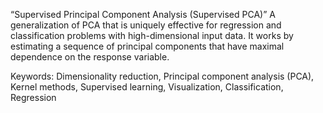  “Supervised Principal Component Analysis (Supervised PCA)”
A generalization of PCA that is uniquely effective for regression and classification problems with high-dimensional input data. It works by estimating a sequence of principal components that have maximal dependence on the response variable.

Keywords: Dimensionality reduction, Principal component analysis (PCA), Kernel methods, Supervised learning, Visualization, Classification, Regression
